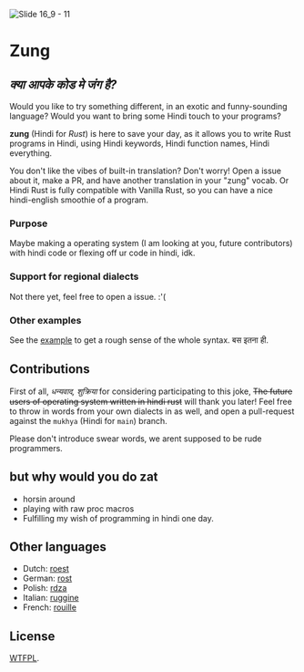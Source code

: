 ![Slide 16_9 - 11](https://user-images.githubusercontent.com/63385587/135715306-c4e82b5c-bdbb-40e0-8646-b0928e47de08.png)

# Zung

## _क्या आपके कोड मे जंग है?_

Would you like to try something different, in an exotic and funny-sounding language?
Would you want to bring some Hindi touch to your programs?

**zung** (Hindi for _Rust_) is here to save your day, as it allows you to
write Rust programs in Hindi, using Hindi keywords, Hindi function names,
Hindi everything.

You don't like the vibes of built-in translation? Don't worry! Open a issue about it, make a PR, and have another translation in your "zung" vocab.
Or Hindi Rust is fully compatible with Vanilla Rust, so you can have a nice hindi-english smoothie of a program.

### Purpose

Maybe making a operating system (I am looking at you, future contributors) with hindi code or flexing off ur code in hindi, idk.

<!--
Here's an example of what can be achieved with Zung:

### trait and impl (aka convention et réalisation)

```rust
rouille::rouille! {
    utilisons std::collections::Dictionnaire comme Dico;

    convention CléValeur {
        fonction écrire(&soi, clé: Chaine, valeur: Chaine);
        fonction lire(&soi, clé: Chaine) -> PeutÊtre<&Chaine>;
    }

    statique mutable DICTIONNAIRE: PeutÊtre<Dico<Chaine, Chaine>> = Rien;

    structure Concrète;

    réalisation CléValeur pour Concrète {
        fonction écrire(&soi, clé: Chaine, valeur: Chaine) {
            soit dico = dangereux {
                DICTIONNAIRE.prendre_ou_insérer_avec(Défaut::défaut)
            };
            dico.insérer(clé, valeur);
        }
        fonction lire(&soi, clé: Chaine) -> Résultat<PeutÊtre<&Chaine>, Chaine> {
            si soit Quelque(dico) = dangereux { DICTIONNAIRE.en_réf() } {
                Bien(dico.lire(&clé))
            } sinon {
                Arf("fetchez le dico".vers())
            }
        }
    }
}
`-->

### Support for regional dialects

Not there yet, feel free to open a issue. :'(

### Other examples

See the [example](./examples/src/main.rs) to get a rough sense of the whole
syntax. बस इतना ही.

## Contributions

First of all, _धन्यवाद, शुक्रिया_ for considering participating to this joke, ~~The future users of operating system written in hindi rust~~ will thank you later! Feel free to throw in words from your own dialects in as well, and open a pull-request against the `mukhya` (Hindi for
`main`) branch.

Please don't introduce swear words, we arent supposed to be rude programmers.

## but why would you do zat

- horsin around
- playing with raw proc macros
- Fulfilling my wish of programming in hindi one day.

## Other languages

- Dutch: [roest](https://github.com/jeroenhd/roest)
- German: [rost](https://github.com/michidk/rost)
- Polish: [rdza](https://github.com/phaux/rdza)
- Italian: [ruggine](https://github.com/DamianX/ruggine)
- French: [rouille](https://github.com/bnjbvr/rouille)

## License

[WTFPL](http://www.wtfpl.net/).
